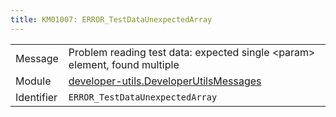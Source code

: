 ```yaml
---
title: KM01007: ERROR_TestDataUnexpectedArray
---
```


|            |           |
|------------|---------- |
| Message    | Problem reading test data: expected single &lt;param&gt; element, found multiple |
| Module     | [developer-utils.DeveloperUtilsMessages](developer-utils.developerutilsmessages) |
| Identifier | `ERROR_TestDataUnexpectedArray` |



